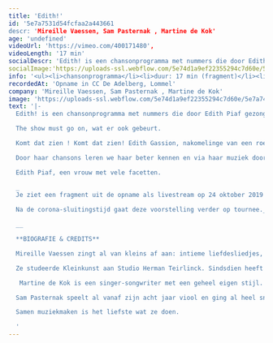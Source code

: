 ```yaml
---
title: 'Edith!'
id: '5e7a7531d54fcfaa2a443661
descr: 'Mireille Vaessen, Sam Pasternak , Martine de Kok'
age: 'undefined'
videoUrl: 'https://vimeo.com/400171480',
videoLength: '17 min'
socialDescr: 'Edith! is een chansonprogramma met nummers die door Edith Piaf gezongen werden.The show must go on, wat er ook gebeurt.Komt dat zien ! Komt dat zien! Edith Gassion, nakomelinge van een roemrijkcircusgeslacht. Een overlever. Een bodemloos kind op zoek naar passie, liefdeen plezier. Een vrouw die nooit alleen wilde zijn. Haar houvast is de muziek.Want uiteindelijk wil ze maar éénding : zingen, zingen, zingen !Doorhaar chansons leren we haar beter kennen en via haar muziek doorlopen we haarhele leven. Milord, Hymne à l’amour, Mon Homme, La Marseillaise, Rien deRien, Une enfant, Padam…‍EdithPiaf, een vrouw met vele facetten.'
socialImage:'https://uploads-ssl.webflow.com/5e74d1a9ef22355294c7d60e/5e7a74a19602366a0553a334_Edith.jpg'
info: '<ul><li>chansonprogramma</li><li>duur: 17 min (fragment)</li><li>taal: Nederlands</li><li>Mireille Vaessen, Sam Pasternak, Martine de Kok</li></ul><p>‍</p>'
recordedAt: 'Opname in CC De Adelberg, Lommel'
company: 'Mireille Vaessen, Sam Pasternak , Martine de Kok'
image: 'https://uploads-ssl.webflow.com/5e74d1a9ef22355294c7d60e/5e7a74a19602366a0553a334_Edith.jpg'
text: '|-
  Edith! is een chansonprogramma met nummers die door Edith Piaf gezongen werden.

  The show must go on, wat er ook gebeurt.

  Komt dat zien ! Komt dat zien! Edith Gassion, nakomelinge van een roemrijk circusgeslacht. Een overlever. Een bodemloos kind op zoek naar passie, liefd een plezier. Een vrouw die nooit alleen wilde zijn. Haar houvast is de muziek.Want uiteindelijk wil ze maar één ding : zingen, zingen, zingen !

  Door haar chansons leren we haar beter kennen en via haar muziek doorlopen we haar hele leven. _Milord, Hymne à l’amour, Mon Homme, La Marseillaise, Rien de Rien, Une enfant, Padam…_‍

  Edith Piaf, een vrouw met vele facetten.

  _
  Je ziet een fragment uit de opname als livestream op 24 oktober 2019 door Moose-Stache en Beeldstorm (Jan Bosteels)
  
  Na de corona-sluitingstijd gaat deze voorstelling verder op tournee._

  _‍_

  **BIOGRAFIE & CREDITS**

  Mireille Vaessen zingt al van kleins af aan: intieme liefdesliedjes, jazz, blues, Franse chansons, ... Veel verschillende stijlen, met als gemene deler dat de muziek ende teksten haar raken.

  Ze studeerde Kleinkunst aan Studio Herman Teirlinck. Sindsdien heeft ze vele watertjes door zwommen: op tournee met Hugo Claus, locatietheater in Duitsland,muziektheater zowel voor kinderen als voor volwassenen. Ze zingt in diverse groepen, speelt mee in het circus en ze gaat op pad als Poëziemevrouw, gewapend met een ukelele. Mireille zingt de chansons.

   Martine de Kok is een singer-songwriter met een geheel eigen stijl. Ze studeerde ook Kleinkunst aan Studio Herman Teirlinck, en vervolmaakte daarna haar pianospel aan de Jazz-Studio. Ze schildert en tekent met een eigen unieke signatuur; Ze heeft haar eigen band, waarmee ze twee platen en een EP uitbracht. In het verleden werkte ze samen met o.a. Herman van Veen, en tegenwoordig schrijft,componeert en speelt ze geregeld bij verschillende theatergezelschappen (FroeFroe, Het Gevolg…) Een echte Homo Universalis dus. In dit muziekprogramma speelt ze piano en accordeon, en ze zingt.

  Sam Pasternak speelt al vanaf zijn acht jaar viool en ging al heel snel met zijn vader mee optreden. Samen met Mireille speelt hij meestal gitaar, af en toe ook cello of piano. In Edith! passeren ze allemaal de revue.

  Samen muziekmaken is het liefste wat ze doen.

  ‍'
---
```

